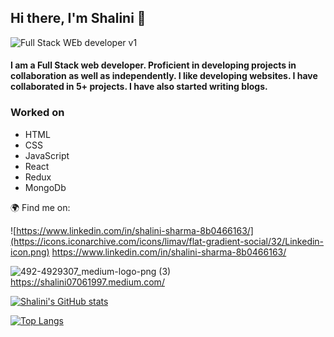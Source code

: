 ## Hi there, I'm Shalini 👋

![Full Stack WEb developer v1](https://user-images.githubusercontent.com/61345989/125043522-a6160f80-e0b8-11eb-8ed1-d7c43e47f41a.jpg)


#### I am a Full Stack web developer. Proficient in developing projects in collaboration as well as independently. I like developing websites. I have collaborated in 5+ projects. I have also started writing blogs.

### Worked on

* HTML
* CSS
* JavaScript
* React
* Redux
* MongoDb

:earth_africa: Find me on:

![https://www.linkedin.com/in/shalini-sharma-8b0466163/](https://icons.iconarchive.com/icons/limav/flat-gradient-social/32/Linkedin-icon.png) https://www.linkedin.com/in/shalini-sharma-8b0466163/ 

![492-4929307_medium-logo-png (3)](https://user-images.githubusercontent.com/61345989/125029386-29c70080-e0a7-11eb-84c7-2772811991d7.jpg) https://shalini07061997.medium.com/


[![Shalini's GitHub stats](https://github-readme-stats.vercel.app/api?username=00shalini&show_icons=true)](https://github.com/anuraghazra/github-readme-stats)

[![Top Langs](https://github-readme-stats.vercel.app/api/top-langs/?username=00shalini&show_icons=true)](https://github.com/anuraghazra/github-readme-stats)






